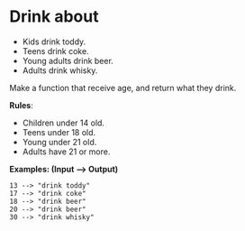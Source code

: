 # Drink about

- Kids drink toddy.
- Teens drink coke.
- Young adults drink beer.
- Adults drink whisky.

Make a function that receive age, and return what they drink.

**Rules**:

- Children under 14 old.
- Teens under 18 old.
- Young under 21 old.
- Adults have 21 or more.

**Examples: (Input --> Output)**
```
13 --> "drink toddy"
17 --> "drink coke"
18 --> "drink beer"
20 --> "drink beer"
30 --> "drink whisky"
```

